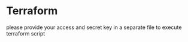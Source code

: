 # Terraform

please provide your access and secret key in a separate file to execute terraform script
